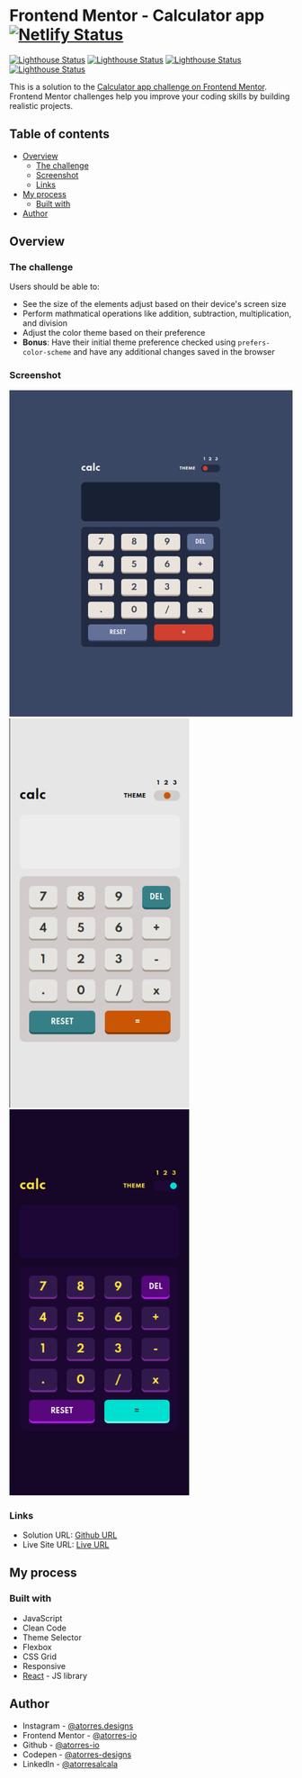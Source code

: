 # Frontend Mentor - Calculator app [![Netlify Status](https://api.netlify.com/api/v1/badges/22a4cf7e-ce3b-4e66-a262-a581c226c185/deploy-status)](https://app.netlify.com/sites/wizardly-hoover-860206/deploys)

[![Lighthouse Status](https://img.shields.io/badge/-Performance%2098-09864c?style=flat-square&logo=lighthouse&logoColor=white)](https://app.netlify.com/sites/wizardly-hoover-860206/deploys)
[![Lighthouse Status](https://img.shields.io/badge/-Accessibility%2077-ff7733?style=flat-square&logo=lighthouse&logoColor=white)](https://app.netlify.com/sites/wizardly-hoover-860206/deploys)
[![Lighthouse Status](https://img.shields.io/badge/-Best%20Practices%20100-09864c?style=flat-square&logo=lighthouse&logoColor=white)](https://app.netlify.com/sites/wizardly-hoover-860206/deploys)
[![Lighthouse Status](https://img.shields.io/badge/-SEO%2091-09864c?style=flat-square&logo=lighthouse&logoColor=white)](https://app.netlify.com/sites/wizardly-hoover-860206/deploys)

This is a solution to the [Calculator app challenge on Frontend Mentor](https://www.frontendmentor.io/challenges/calculator-app-9lteq5N29). Frontend Mentor challenges help you improve your coding skills by building realistic projects.

## Table of contents

- [Overview](#overview)
  - [The challenge](#the-challenge)
  - [Screenshot](#screenshot)
  - [Links](#links)
- [My process](#my-process)
  - [Built with](#built-with)
- [Author](#author)

## Overview

### The challenge

Users should be able to:

- See the size of the elements adjust based on their device's screen size
- Perform mathmatical operations like addition, subtraction, multiplication, and division
- Adjust the color theme based on their preference
- **Bonus**: Have their initial theme preference checked using `prefers-color-scheme` and have any additional changes saved in the browser

### Screenshot

<img src='./src/assets/images/final/design-desktop-neutral.png' alt='Design Desktop Neutral' width='520' />
<img src='./src/assets/images/final/design-mobile-light.png' alt='Design Mobile Light' width='320' />
<img src='./src/assets/images/final/design-mobile-dark.png' alt='Design Mobile Dark' width='320' />

### Links

- Solution URL: [Github URL](https://github.com/atorres-io/frontend-mentor-calculator-app)
- Live Site URL: [Live URL](https://wizardly-hoover-860206.netlify.app/)

## My process

### Built with

- JavaScript
- Clean Code
- Theme Selector
- Flexbox
- CSS Grid
- Responsive
- [React](https://reactjs.org/) - JS library

## Author

- Instagram - [@atorres.designs](https://www.instagram.com/atorres.designs/)
- Frontend Mentor - [@atorres-io](https://www.frontendmentor.io/profile/atorres-io)
- Github - [@atorres-io](https://github.com/atorres-io)
- Codepen - [@atorres-designs](https://codepen.io/atorres-designs)
- LinkedIn - [@atorresalcala](https://www.linkedin.com/in/atorresalcala)

